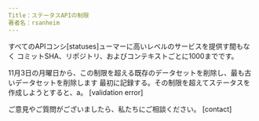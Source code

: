 ```yaml
---
Title：ステータスAPIの制限
著者名：rsanheim
---
```


すべてのAPIコンシ[statuses]ューマーに高いレベルのサービスを提供す間もなく
コミットSHA、リポジトリ、およびコンテキストごとに1000までです。

11月3日の月曜日から、この制限を超える既存のデータセットを削除し、最も古いデータセットを削除します
最初に記録する。その制限を超えてステータスを作成しようとすると、a。 [validation error]

ご意見やご質問がございましたら、私たちにご相談ください。 [contact]
